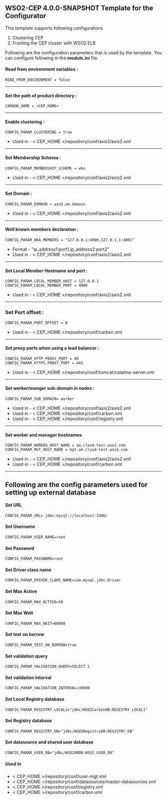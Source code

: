 WSO2-CEP 4.0.0-SNAPSHOT Template for the Configurator
-------------------------------------------------------------------------------------

This template supports following configurations

1. Clustering CEP
2. Fronting the CEP cluster with WSO2 ELB

Following are the configuration parameters that is used by the template.
You can configure following in the ***module.ini*** file.

#### Read from environment variables :


    READ_FROM_ENVIRONMENT = false
 

-------------------------------------------------------------------------------------

#### Set the path of product directory :

    CARBON_HOME = <CEP_HOME>

---

#### Enable clustering : 

    CONFIG_PARAM_CLUSTERING = true

* Used in - < CEP_HOME >/repository/conf/axis2/axis2.xml

---

#### Set Membership Schema :

    CONFIG_PARAM_MEMBERSHIP_SCHEME = wka

* Used in - < CEP_HOME >/repository/conf/axis2/axis2.xml

---
        
#### Set Domain :

    CONFIG_PARAM_DOMAIN = wso2.am.domain

* Used in - < CEP_HOME >/repository/conf/axis2/axis2.xml

---

#### Well known members declaration :

    CONFIG_PARAM_WKA_MEMBERS = "127.0.0.1:4000,127.0.1.1:4001"

* Format - "ip_address1:port1,ip_address2:port2"
* Used in - < CEP_HOME >/repository/conf/axis2/axis2.xml

---

#### Set Local Member Hostname and port :

    CONFIG_PARAM_LOCAL_MEMBER_HOST = 127.0.0.1
    CONFIG_PARAM_LOCAL_MEMBER_PORT = 4000

* Used in - < CEP_HOME >/repository/conf/axis2/axis2.xml

---

### Set Port offset :

    CONFIG_PARAM_PORT_OFFSET = 0

* Used in - < CEP_HOME >/repository/conf/carbon.xml

---
#### Set proxy ports when using a load balancer :

    CONFIG_PARAM_HTTP_PROXY_PORT = 80
    CONFIG_PARAM_HTTPS_PROXY_PORT = 443

* Used in - < CEP_HOME >/repository/conf/tomcat/catalina-server.xml

---
#### Set worker/manger sub-domain in nodes  :

    CONFIG_PARAM_SUB_DOMAIN= worker

 * Used in - < CEP_HOME >/repository/conf/axis2/axis2.xml
 * Used in - < CEP_HOME >/repository/conf/carbon.xml
 * Used in - < CEP_HOME >/repository/conf/registry.xml

---
#### Set worker and manager hostnames

    CONFIG_PARAM_WORKER_HOST_NAME = am.cloud-test.wso2.com
    CONFIG_PARAM_MGT_HOST_NAME = mgt.am.cloud-test.wso2.com

* Used in - < CEP_HOME >/repository/conf/axis2/axis2.xml
* Used in - < CEP_HOME >/repository/conf/carbon.xml

---

## Following are the config parameters used for setting up external database 
#### Set URL

    CONFIG_PARAM_URL= jdbc:mysql://localhost:3306/

#### Set Username

    CONFIG_PARAM_USER_NAME=root

#### Set Password
```
CONFIG_PARAM_PASSWORD=root
```
#### Set Driver class name

    CONFIG_PARAM_DRIVER_CLAMS_NAME=com.mysql.jdbc.Driver

#### Set Max Active

    CONFIG_PARAM_MAX_ACTIVE=50

#### Set Max Wait

    CONFIG_PARAM_MAX_WAIT=60000

#### Set test on borrow

    CONFIG_PARAM_TEST_ON_BORROW=true

#### Set validation query
    CONFIG_PARAM_VALIDATION_QUERY=SELECT 1

#### Set validation interval

    CONFIG_PARAM_VALIDATION_INTERVAL=30000

#### Set Local Registry database

    CONFIG_PARAM_REGISTRY_LOCAL1="jdbc/WSO2CarbonDB:REGISTRY_LOCAL1"

#### Set Registry database

    CONFIG_PARAM_REGISTRY_DB="jdbc/WSO2RegistryDB:REGISTRY_DB"

#### Set datasource and shared user database

    CONFIG_PARAM_USER_DB="jdbc/WSO2UMDB:WSO2_USER_DB"

##### Used in 

* < CEP_HOME >/repository/conf/user-mgt.xml
* < CEP_HOME >/repository/conf/datasources/master-datasources.xml
* < CEP_HOME >/repository/conf/registry.xml
* < CEP_HOME >/repository/conf/carbon.xml

